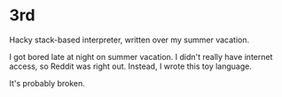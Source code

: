 3rd
===

Hacky stack-based interpreter, written over my summer vacation.

I got bored late at night on summer vacation. I didn't really
have internet access, so Reddit was right out. Instead, I wrote
this toy language.

It's probably broken.
